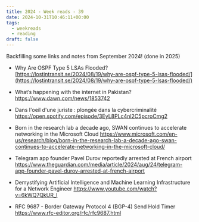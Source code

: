 ```yaml
---
title: 2024 - Week reads - 39
date: 2024-10-31T10:46:11+00:00
tags:
  - weekreads
  - reading
draft: false
---
```

Backfilling some links and notes from September 2024! (done in 2025)

- Why Are OSPF Type 5 LSAs Flooded?
[https://lostintransit.se/2024/08/19/why-are-ospf-type-5-lsas-flooded/](https://lostintransit.se/2024/08/19/why-are-ospf-type-5-lsas-flooded/)

- What’s happening with the internet in Pakistan?
https://www.dawn.com/news/1853742

- Dans l'oeil d'une juriste : plongée dans la cybercriminalité
https://open.spotify.com/episode/3EyL8PLc4nl2C5pcroCmg2

- Born in the research lab a decade ago, SWAN continues to accelerate networking in the Microsoft Cloud
https://www.microsoft.com/en-us/research/blog/born-in-the-research-lab-a-decade-ago-swan-continues-to-accelerate-networking-in-the-microsoft-cloud/

- Telegram app founder Pavel Durov reportedly arrested at French airport
https://www.theguardian.com/media/article/2024/aug/24/telegram-app-founder-pavel-durov-arrested-at-french-airport

- Demystifying Artificial Intelligence and Machine Learning Infrastructure for a Network Engineer
https://www.youtube.com/watch?v=6kWQ7QkUR_I

- RFC 9687 - Border Gateway Protocol 4 (BGP-4) Send Hold Timer
https://www.rfc-editor.org/rfc/rfc9687.html

